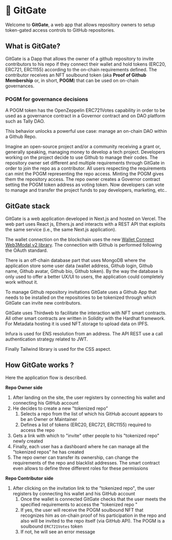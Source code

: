 # 👾 GitGate

Welcome to **GitGate**, a web app that allows repository owners to setup token-gated access controls to GitHub repositories.

## What is GitGate?

GitGate is a Dapp that allows the owner of a github repository to invite contributors to his repo if they connect their wallet and hold tokens (ERC20, ERC721, ERC1155) according to the on-chain requirements defined. The contributor receives an NFT soulbound token (aka **Proof of Github Membership** or, in short, **POGM**) that can be used on on-chain governances.

### POGM for governance decisions

A POGM token has the OpenZeppelin ERC721Votes capability in order to be used as a governance contract in a Governor contract and on DAO platform such as Tally DAO.

This behavior unlocks a powerful use case: manage an on-chain DAO within a Github Repo.

Imagine an open-source project and/or a community receiving a grant or, generally speaking, managing money to develop a tech project. Developers working on the project decide to use Github to manage their codes. The repository owner set different and multiple requirements through GitGate in order to join the repo as a contributor. All users respecting the requirements can mint the POGM representing the repo access. Minting the POGM gives them the repository access. The repo owner creates a Governor contract setting the POGM token address as voting token. Now developers can vote to manage and transfer the project funds to pay developers, marketing, etc..

## GitGate stack

GitGate is a web application developed in Next.js and hosted on Vercel. The web part uses React js, Ethers.js and interacts with a REST API that exploits the same service (i.e., the same Next.js application).

The wallet connection on the blockchain uses the new [Wallet Connect Web3Modal v2 library](https://github.com/WalletConnect/web3modal). The connection with Github is performed following the OAuth standard.

There is an off-chain database part that uses MongoDB where the application store some user data (wallet address, Github login, Github name, Github avatar, Github bio, Github token). By the way the database is only used to offer a better UX/UI to users, the application could completely work without it.

To manage Github repository invitations GitGate uses a Github App that needs to be installed on the repositories to be tokenized through which GitGate can invite new contributors.

GitGate uses Thirdweb to facilitate the interaction with NFT smart contracts. All other smart contracts are written in Solidity with the Hardhat framework. 
For Metadata hosting it is used NFT.storage to upload data on IPFS.

Infura is used for ENS resolution from an address. The API REST use a call authentication strategy related to JWT.

Finally Tailwind library is used for the CSS aspect.

## How GitGate works ?

Here the application flow is described.

**Repo Owner side**

1. After landing on the site, the user registers by connecting his wallet and connecting his GitHub account
2. He decides to create a new "tokenized repo”
   1. Selects a repo from the list of which his GitHub account appears to be an Owner or Maintainer
   2. Defines a list of tokens (ERC20, ERC721, ERC1155) required to access the repo
3. Gets a link with which to "invite" other people to his "tokenized repo" newly created
4. Finally, each user has a dashboard where he can manage all the "tokenized repos" he has created
5. The repo owner can transfer its ownership, can change the requirements of the repo and blacklist addresses. The smart contract even allows to define three different roles for these permissions

**Repo Contributor side**

1. After clicking on the invitation link to the "tokenized repo"_,_ the user registers by connecting his wallet and his GitHub account
   1. Once the wallet is connected GitGate checks that the user meets the specified requirements to access the "tokenized repo "
   2. If yes, the user will receive the POGM soulbound NFT that recognizes him as on-chain proof of his participation in the repo and also will be invited to the repo itself (via GitHub API). The POGM is a soulbound `ERC721Votes` token
   3. If not, he will see an error message
